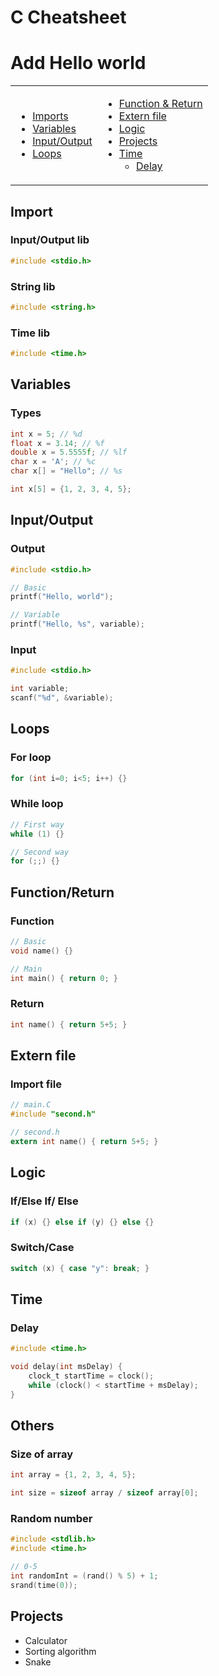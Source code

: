 # C Cheatsheet

# Add Hello world

<table>
<td>

* [Imports](#import)
* [Variables](#variables)
* [Input/Output](#inputoutput)
* [Loops](#loops)


</td>
<td>

* [Function & Return](#functionreturn)
* [Extern file](#externfile)
* [Logic](#logic)
* [Projects](#projects)
* [Time](#time)
	* [Delay](#delay)

</td>
</table>

## Import
### Input/Output lib
```C
#include <stdio.h>
```
### String lib
```C
#include <string.h>
```
### Time lib
```C
#include <time.h>
```

## Variables
### Types
```C
int x = 5; // %d
float x = 3.14; // %f
double x = 5.5555f; // %lf
char x = 'A'; // %c
char x[] = "Hello"; // %s

int x[5] = {1, 2, 3, 4, 5}; 
```
## Input/Output
### Output
```C
#include <stdio.h>

// Basic
printf("Hello, world");

// Variable
printf("Hello, %s", variable);
```
### Input
```C
#include <stdio.h>

int variable;
scanf("%d", &variable);
```

## Loops
### For loop
```C
for (int i=0; i<5; i++) {}
```
### While loop
```C
// First way
while (1) {}

// Second way
for (;;) {}
```

## Function/Return
### Function
```C
// Basic
void name() {}

// Main
int main() { return 0; }
```
### Return
```C
int name() { return 5+5; }
```

## Extern file
### Import file
```C
// main.C
#include "second.h"

// second.h
extern int name() { return 5+5; }
```

## Logic
### If/Else If/ Else
```C
if (x) {} else if (y) {} else {}
```
### Switch/Case
```C
switch (x) { case "y": break; }
```

## Time
### Delay
```C
#include <time.h>

void delay(int msDelay) {
	clock_t startTime = clock();
	while (clock() < startTime + msDelay);
}
```

## Others
### Size of array
```C
int array = {1, 2, 3, 4, 5};

int size = sizeof array / sizeof array[0];
```
### Random number
```C
#include <stdlib.h>
#include <time.h>

// 0-5
int randomInt = (rand() % 5) + 1;
srand(time(0));
```



## Projects
 - Calculator
 - Sorting algorithm
 - Snake
